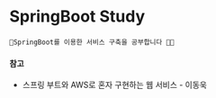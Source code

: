 SpringBoot Study
=============

    🌱SpringBoot를 이용한 서비스 구축을 공부합니다 👩‍💻

#### 참고

* 스프링 부트와 AWS로 혼자 구현하는 웹 서비스 - 이동욱